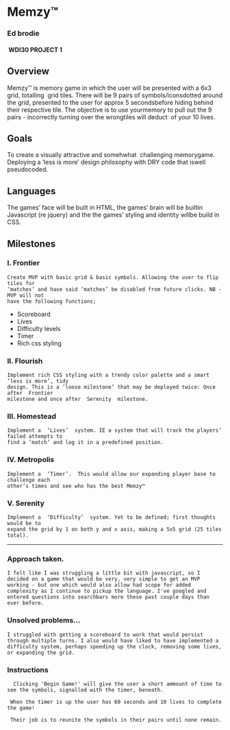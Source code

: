 

# Memzy™



### Ed​ ​brodie

#### ​ ​WDI30 PROJECT 1 

## Overview

Memzy™​ ​is​ ​memory​ ​game​ ​in​ ​which​ ​the​ ​user​ ​will​ ​be​ ​presented​ ​with​ ​a​ ​6x3​ ​grid,​ ​totalling​ ​
grid​ ​tiles.​ ​There​ ​will​ ​be​ ​9​ ​pairs​ ​of​ ​symbols/icons​ ​dotted​ ​around​ ​the​ ​grid,​ ​presented​ ​to​ ​the
user​ ​for​ ​approx​ ​5​ ​seconds​ ​before​ ​hiding​ ​behind​ ​their​ ​respective​ ​tile.​ ​The​ ​objective​ ​is​ ​to​ ​use
your​ ​memory​ ​to​ ​pull​ ​out​ ​the​ ​9​ ​pairs​ ​-​ ​incorrectly​ ​turning​ ​over​ ​the​ ​wrong​ ​tiles​ ​will​ ​deduct​ ​
of​ ​your​ ​10 ​lives.

## Goals

To​ ​create​ ​a​ ​visually​ ​attractive​ ​and​ somehwhat ​ ​challenging​ ​memory​ ​game.​ ​Deploying​ ​a​ ​‘less​ ​is
more’​ ​design​ ​philosophy​ ​with​ ​DRY​ ​code​ ​that​ ​is​ ​well​ ​pseudocoded.

## Languages

The​ ​games’​ ​face​ ​will​ ​be​ ​built​ ​in​ ​HTML,​ ​the​ ​games’​ ​brain​ ​will​ ​be​ ​built​ ​in​ ​Javascript​ ​(re​ ​jquery)
and​ ​the​ ​the​ ​games’​ ​styling​ ​and​ ​identity​ ​will​ ​be​ ​build​ ​in​ ​CSS.



## Milestones

### I. Frontier


```
Create​ ​MVP​ ​with​ ​basic​ ​grid​ ​&​ ​basic​ ​symbols.​ ​Allowing​ ​the​ ​user​ ​to​ ​flip​ ​tiles​ ​for
‘matches’​ ​and​ ​have​ ​said​ ​‘matches’​ ​be​ ​disabled​ ​from​ ​future​ ​clicks.​ ​NB​ ​-​ ​MVP​ ​will​ ​not
have​ ​the​ ​following​ ​functions;
```
- Scoreboard
- Lives
- Difficulty​ ​levels
- Timer
- Rich​ ​css​ ​styling


### II. Flourish

```
Implement​ ​rich​ ​CSS​ ​styling​ ​with​ ​a​ ​trendy​ ​color​ ​palette​ ​and​ ​a​ ​smart​ ​‘less​ ​is​ ​more’,​ ​tidy
design.​ ​This​ ​is​ ​a​ ​‘loose​ ​milestone’​ ​that​ ​may​ ​be​ ​deployed​ ​twice:​ ​Once​ ​after​ ​​ Frontier
milestone​ ​and​ ​once​ ​after​ ​​ Serenity​ ​ ​milestone.
```

### III. Homestead

```
Implement​ ​a​ ​​ ‘Lives’​ ​ ​system.​ ​IE​ ​a​ ​system​ ​that​ ​will​ ​track​ ​the​ ​players’​ ​failed​ ​attempts​ ​to
find​ ​a​ ​‘match’​ ​and​ ​log​ ​it​ ​in​ ​a​ ​predefined​ ​position.
```
### IV. Metropolis

```
Implement​ ​a​ ​​ ‘Timer’.​ ​​ This​ ​would​ ​allow​ ​our​ ​expanding​ ​player​ ​base​ ​to​ ​challenge​ ​each
other’s​ ​times​ ​and​ ​see​ ​who​ ​has​ ​the​ ​best​ ​Memzy™
```


### V. Serenity

```
Implement​ ​a​ ​​ ‘Difficulty’​ ​​ system.​ ​Yet​ ​to​ ​be​ ​defined;​ ​first​ ​thoughts​ ​would​ ​be​ ​to
expand​ ​the​ ​grid​ ​by​ ​1​ ​on​ ​both​ ​y​ ​and​ ​x​ ​axis,​ ​making​ ​a​ ​5x5​ ​grid​ ​(25​ ​tiles​ ​total).
```

--------------------------------------------

### Approach taken.

```
I felt like I was struggling a little bit with javascript, so I decided on a game that would be very, very simple to get an MVP working - but one which would also allow had scope for added complexity as I continue to pickup the language. I've googled and entered questions into searchbars more these past couple days than ever before. 
```

### Unsolved problems...

```
I struggled with getting a scoreboard to work that would persist through multiple turns. I also would have liked to have implemented a difficulty system, perhaps speeding up the clock, removing some lives, or expanding the grid.
```

### Instructions
```
  Clicking 'Begin Game!' will give the user a short ammount of time to see the symbols, signalled with the timer, beneath.
  
 When the timer is up the user has 60 seconds and 10 lives to complete the game!
 
 Their job is to reunite the symbols in their pairs until none remain.
 
 ```

